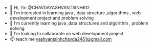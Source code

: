 - 👋 Hi, I’m @CHAVDAYASHVANTSINH612
- 👀 I’m interested in learning java , data structure ,algorithms , web development  project and problem solving
- 🌱 I’m currently learning java ,data structures and algorithm , problem solving 
- 💞️ I’m looking to collaborate on web development  project 
- 📫 reach me yashvantsinhchavda2461@gmail.com

<!---
CHAVDAYASHVANTSINH612/CHAVDAYASHVANTSINH612 is a ✨ special ✨ repository because its `README.md` (this file) appears on your GitHub profile.
You can click the Preview link to take a look at your changes.
--->
